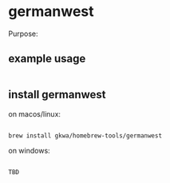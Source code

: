 # germanwest

Purpose:


## example usage

```bash


```

## install germanwest


on macos/linux:
```bash

brew install gkwa/homebrew-tools/germanwest

```


on windows:

```powershell

TBD

```
